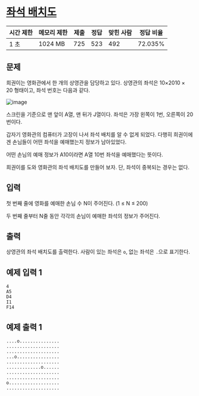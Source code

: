 # [좌석 배치도](https://www.acmicpc.net/problem/30889)

| 시간 제한 | 메모리 제한 | 제출 | 정답 | 맞힌 사람 | 정답 비율 |
| --- | --- | --- | --- | --- | --- |
| 1 초 | 1024 MB | 725 | 523 | 492 | 72.035% |

## 문제

희권이는 영화관에서 한 개의 상영관을 담당하고 있다. 상영관의 좌석은 10×20$10\times 20$ 형태이고, 좌석 번호는 다음과 같다.

![image](https://u.acmicpc.net/53df96e2-59b5-4f0b-a537-783b6b0f0658/cinema.png)

스크린을 기준으로 맨 앞이 A열, 맨 뒤가 J열이다. 좌석은 가장 왼쪽이 1번, 오른쪽이 20번이다.

갑자기 영화관의 컴퓨터가 고장이 나서 좌석 배치를 알 수 없게 되었다. 다행히 희권이에겐 손님들이 어떤 좌석을 예매했는지 정보가 남아있었다.

어떤 손님의 예매 정보가 A10이라면 A열 10번 좌석을 예매했다는 뜻이다.

희권이를 도와 영화관의 좌석 배치도를 만들어 보자. 단, 좌석이 중복되는 경우는 없다.

## 입력

첫 번째 줄에 영화를 예매한 손님 수 N이 주어진다. (1 ≤ N ≤ 200)

두 번째 줄부터 N줄 동안 각각의 손님이 예매한 좌석의 정보가 주어진다.

## 출력

상영관의 좌석 배치도를 출력한다. 사람이 있는 좌석은 `o`, 없는 좌석은 `.`으로 표기한다.

## 예제 입력 1

```
4
A5
D4
I1
F14

```

## 예제 출력 1

```
....o...............
....................
....................
...o................
....................
.............o......
....................
....................
o...................
....................
```
